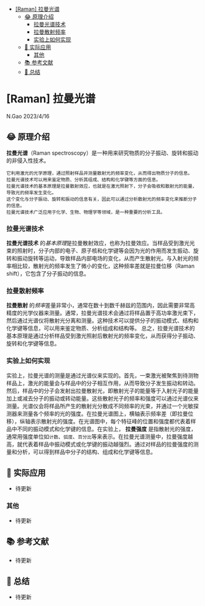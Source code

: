 <!-- TOC -->

- [[Raman] 拉曼光谱](#raman-%E6%8B%89%E6%9B%BC%E5%85%89%E8%B0%B1)
    - [😂 原理介绍](#-%E5%8E%9F%E7%90%86%E4%BB%8B%E7%BB%8D)
        - [拉曼光谱技术](#%E6%8B%89%E6%9B%BC%E5%85%89%E8%B0%B1%E6%8A%80%E6%9C%AF)
        - [拉曼散射频率](#%E6%8B%89%E6%9B%BC%E6%95%A3%E5%B0%84%E9%A2%91%E7%8E%87)
        - [实验上如何实现](#%E5%AE%9E%E9%AA%8C%E4%B8%8A%E5%A6%82%E4%BD%95%E5%AE%9E%E7%8E%B0)
    - [📐 实际应用](#-%E5%AE%9E%E9%99%85%E5%BA%94%E7%94%A8)
        - [其他](#%E5%85%B6%E4%BB%96)
    - [📚 参考文献](#-%E5%8F%82%E8%80%83%E6%96%87%E7%8C%AE)
    - [💯 总结](#-%E6%80%BB%E7%BB%93)

<!-- /TOC -->

# [Raman] 拉曼光谱

N.Gao 2023/4/16

## 😂 原理介绍

**拉曼光谱**（Raman spectroscopy）是一种用来研究物质的分子振动、旋转和振动的非侵入性技术。

```
它利用激光的光学原理，通过照射样品并测量散射光的频率变化，从而得出物质分子的信息。
拉曼光谱技术可以用来鉴定物质、分析其组成、结构和化学键等方面的信息。
拉曼光谱技术的基本原理是拉曼散射效应，也就是在激光照射下，分子会吸收和散射光的能量，导致光的频率发生变化。
这个变化与分子振动、旋转和振动的信息有关，因此可以通过分析散射光的频率变化来推断分子的信息。
拉曼光谱技术广泛应用于化学、生物、物理学等领域，是一种重要的分析工具。
```

### 拉曼光谱技术

**拉曼光谱技术** 的*基本原理*是拉曼散射效应，也称为拉曼效应。当样品受到激光光束的照射时，分子内部的电子、原子核和化学键等会因为光的作用而发生振动、旋转和振动旋转等运动，导致样品内部电场的变化，从而产生散射光。与入射光的频率相比较，散射光的频率发生了微小的变化，这种频率差就是拉曼位移（Raman shift），它包含了分子振动的信息。

### 拉曼散射频率

**拉曼散射** 的*频率*差量非常小，通常在数十到数千赫兹的范围内，因此需要非常高精度的光学仪器来测量。通常，拉曼光谱技术会通过将样品置于高功率激光束下，然后通过光谱仪将散射光分离和测量。这种技术可以提供分子的振动模式、结构和化学键等信息，可以用来鉴定物质、分析组成和结构等。
总之，拉曼光谱技术的基本原理是通过分析样品受到激光照射后散射光的频率变化，从而获得分子振动、旋转和化学键等信息。

### 实验上如何实现

实验上，拉曼光谱的测量是通过光谱仪来实现的。首先，一束激光被聚焦到待测物样品上，激光的能量会与样品中的分子相互作用，从而导致分子发生振动和转动。然后，样品中的分子会发射出拉曼散射光，即散射光子的能量等于入射光子的能量加上或减去分子的振动或转动能量。这些散射光子的频率和强度可以通过光谱仪来测量。光谱仪会将样品所产生的散射光分散成不同频率的光束，并通过一个光敏探测器来测量各个频率的光的强度。在拉曼光谱图上，横轴表示频率差（即拉曼位移），纵轴表示散射光的强度。在光谱图中，每个特征峰的位置和强度都代表着样品中不同的振动模式和化学键的信息。在实验上， **拉曼强度** 是指散射光的强度，通常用强度单位如`计数`、`弧度`、`百分比`等来表示。在拉曼光谱测量中，拉曼强度越高，就代表着样品中振动模式或化学键的振动越强烈。通过对样品的拉曼强度的测量和分析，可以得到样品中分子的结构、组成和化学键等信息。

## 📐 实际应用

* 待更新

### 其他

* 待更新

## 📚 参考文献

* 待更新

## 💯 总结

* 待更新

